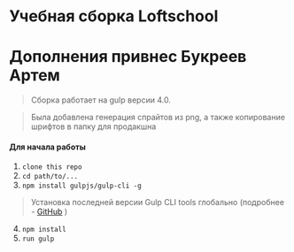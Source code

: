 # Учебная сборка Loftschool
# Дополнения привнес Букреев Артем
> Сборка работает на gulp версии 4.0. 

 > Была добавлена генерация спрайтов из png, а также копирование шрифтов в папку для продакшна

#### Для начала работы

1. ```clone this repo```
2. ```cd path/to/...```
3. ```npm install gulpjs/gulp-cli -g```  
> Установка последней версии Gulp CLI tools глобально (подробнее - [GitHub](https://github.com/gulpjs/gulp/blob/4.0/docs/getting-started.md) )

4. ```npm install```
6. ```run gulp``` 

